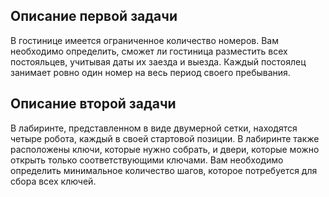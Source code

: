 ## Описание первой задачи ##

В гостинице имеется ограниченное количество номеров. 
Вам необходимо определить, сможет ли гостиница разместить всех постояльцев, учитывая даты их заезда и выезда. 
Каждый постоялец занимает ровно один номер на весь период своего пребывания.

## Описание второй задачи ##
В лабиринте, представленном в виде двумерной сетки, 
находятся четыре робота, каждый в своей стартовой позиции. 
В лабиринте также расположены ключи, 
которые нужно собрать, и двери, которые можно 
открыть только соответствующими ключами. 
Вам необходимо определить минимальное количество шагов, 
которое потребуется для сбора всех ключей.